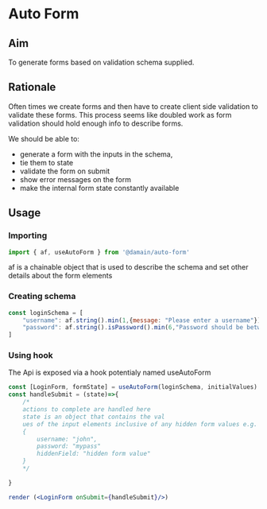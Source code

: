 # Auto Form

## Aim

To generate forms based on validation schema supplied.

## Rationale

Often times we create forms and then have to create client side validation to validate these forms. This process seems like doubled work as form validation should hold enough info to describe forms.

We should be able to:

-   generate a form with the inputs in the schema,
-   tie them to state
-   validate the form on submit
-   show error messages on the form
-   make the internal form state constantly available

## Usage

### Importing

```js
import { af, useAutoForm } from '@damain/auto-form'
```

af is a chainable object that is used to describe the schema and set other details about the form elements

### Creating schema

```js
const loginSchema = [
    "username": af.string().min(1,{message: "Please enter a username"}),
    "password": af.string().isPassword().min(6,"Password should be between 8-12 digits")
]
```

### Using hook

The Api is exposed via a hook potentialy named useAutoForm

```jsx
const [LoginForm, formState] = useAutoForm(loginSchema, initialValues)
const handleSubmit = (state)=>{
    /*
    actions to complete are handled here
    state is an object that contains the val
    ues of the input elements inclusive of any hidden form values e.g.
    {
        username: "john",
        password: "mypass"
        hiddenField: "hidden form value"
    }
    */

}

render (<LoginForm onSubmit={handleSubmit}/>)
```
